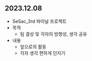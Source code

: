 ## 2023.12.08
* SeSac_3rd 파이널 프로젝트
* 목적
    - 팀 결성 및 각자의 방향성, 생각 공유
* 내용
    - 앞으로의 활동
    - 각자 생각 편하게 던지기 
